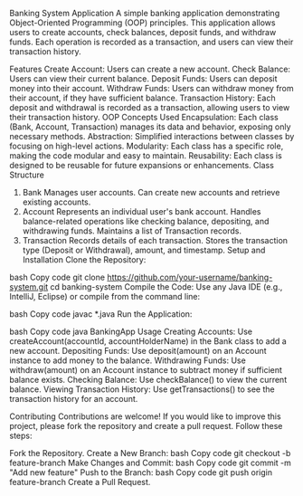 Banking System Application
A simple banking application demonstrating Object-Oriented Programming (OOP) principles. This application allows users to create accounts, check balances, deposit funds, and withdraw funds. Each operation is recorded as a transaction, and users can view their transaction history.

Features
Create Account: Users can create a new account.
Check Balance: Users can view their current balance.
Deposit Funds: Users can deposit money into their account.
Withdraw Funds: Users can withdraw money from their account, if they have sufficient balance.
Transaction History: Each deposit and withdrawal is recorded as a transaction, allowing users to view their transaction history.
OOP Concepts Used
Encapsulation: Each class (Bank, Account, Transaction) manages its data and behavior, exposing only necessary methods.
Abstraction: Simplified interactions between classes by focusing on high-level actions.
Modularity: Each class has a specific role, making the code modular and easy to maintain.
Reusability: Each class is designed to be reusable for future expansions or enhancements.
Class Structure
1. Bank
Manages user accounts.
Can create new accounts and retrieve existing accounts.
2. Account
Represents an individual user's bank account.
Handles balance-related operations like checking balance, depositing, and withdrawing funds.
Maintains a list of Transaction records.
3. Transaction
Records details of each transaction.
Stores the transaction type (Deposit or Withdrawal), amount, and timestamp.
Setup and Installation
Clone the Repository:

bash
Copy code
git clone https://github.com/your-username/banking-system.git
cd banking-system
Compile the Code: Use any Java IDE (e.g., IntelliJ, Eclipse) or compile from the command line:

bash
Copy code
javac *.java
Run the Application:

bash
Copy code
java BankingApp
Usage
Creating Accounts: Use createAccount(accountId, accountHolderName) in the Bank class to add a new account.
Depositing Funds: Use deposit(amount) on an Account instance to add money to the balance.
Withdrawing Funds: Use withdraw(amount) on an Account instance to subtract money if sufficient balance exists.
Checking Balance: Use checkBalance() to view the current balance.
Viewing Transaction History: Use getTransactions() to see the transaction history for an account.

Contributing
Contributions are welcome! If you would like to improve this project, please fork the repository and create a pull request. Follow these steps:

Fork the Repository.
Create a New Branch:
bash
Copy code
git checkout -b feature-branch
Make Changes and Commit:
bash
Copy code
git commit -m "Add new feature"
Push to the Branch:
bash
Copy code
git push origin feature-branch
Create a Pull Request.
